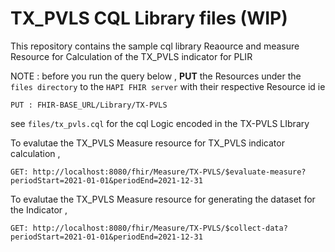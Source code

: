 # TX_PVLS CQL Library files (WIP)

This repository contains the sample cql library Reaource and measure Resource for Calculation of the TX_PVLS indicator for PLIR

NOTE : before you run the query below ,  **PUT** the Resources under the `files directory` to the `HAPI FHIR server` with their respective Resource id ie 

    PUT : FHIR-BASE_URL/Library/TX-PVLS 

see `files/tx_pvls.cql` for the cql Logic encoded in the TX-PVLS LIbrary

To evalutae the TX_PVLS Measure resource for TX_PVLS indicator calculation ,


    GET: http://localhost:8080/fhir/Measure/TX-PVLS/$evaluate-measure?periodStart=2021-01-01&periodEnd=2021-12-31


To evalutae the TX_PVLS Measure resource for generating the dataset for the Indicator , 

    GET: http://localhost:8080/fhir/Measure/TX-PVLS/$collect-data?periodStart=2021-01-01&periodEnd=2021-12-31